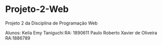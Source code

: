 # Projeto-2-Web
Projeto 2 da Disciplina de Programação Web

Alunos:
Keila Emy Taniguchi RA: 1890611
Paulo Roberto Xavier de Oliveira RA:1886789
